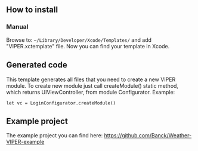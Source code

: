 ## How to install

### Manual
Browse to: `~/Library/Developer/Xcode/Templates/` and add "VIPER.xctemplate" file. Now you can find your template in Xcode.

## Generated code
This template generates all files that you need to create a new VIPER module.
To create new module just call createModule()  static method, which returns UIViewController, from module Configurator. Example:
```
let vc = LoginConfigurator.createModule()
```

## Example project
The example project you can find here: https://github.com/Banck/Weather-VIPER-example
